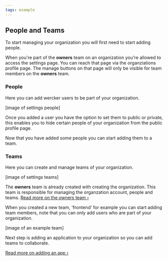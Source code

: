 ```yaml
---
tags: example
---
```


## People and Teams

To start managing your organization you will first need to start adding people.

When you're part of the **owners** team on an organization you're allowed to access the settings page. You can reach that page via the organziations profile page. The manage buttons on that page will only be visible for team members on the **owners** team.

### People

Here you can add wercker users to be part of your organization.

[image of settings people]

Once you added a user you have the option to set them to public or private, this enables you to hide certain people of your organization from the public profile page.

Now that you have added some people you can start adding them to a team.

### Teams

Here you can create and manage teams of your organization.

[image of settings teams]

The **owners** team is already created with creating the organization.
 This team is responsible for managing the organzation account, people and teams.
[Read more on the owners team &rsaquo;](/docs/organization/owners-team.html)

When you created a new team, 'frontend' for example you can start adding team members, note that you can only add users who are part of your organization.

[image of an example team]

Next step is adding an application to your organization so you can add teams to collaborate.

[Read more on adding an app &rsaquo;](/docs/organization/adding-an-application.html)
